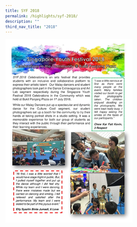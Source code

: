 ```yaml
---
title: SYF 2018
permalink: /highlights/syf-2018/
description: ""
third_nav_title: "2018"
---
```

<img src="/images/SYF%202018%20Celebrations%20in%20the%20Community@%20Bukit%20Panjang.jpg" style="width:80%"/>